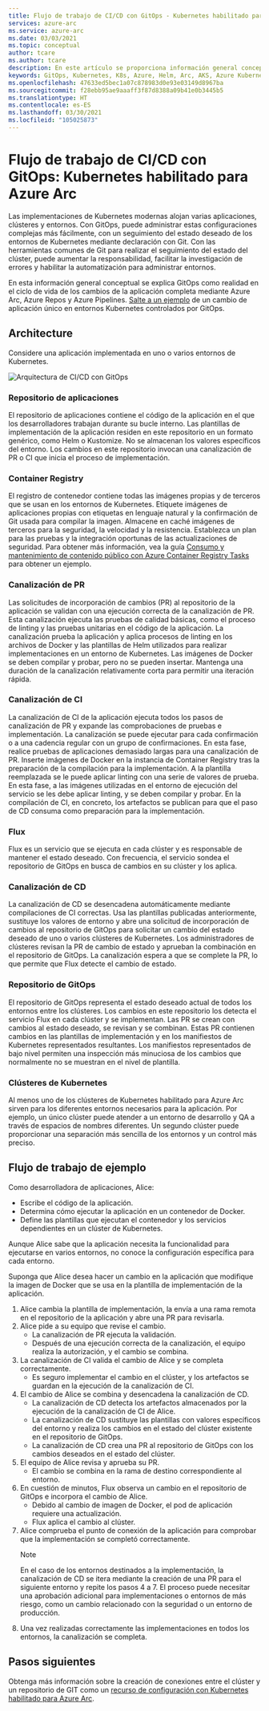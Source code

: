 ```yaml
---
title: Flujo de trabajo de CI/CD con GitOps - Kubernetes habilitado para Azure Arc
services: azure-arc
ms.service: azure-arc
ms.date: 03/03/2021
ms.topic: conceptual
author: tcare
ms.author: tcare
description: En este artículo se proporciona información general conceptual de un flujo de trabajo de CI/CD con GitOps.
keywords: GitOps, Kubernetes, K8s, Azure, Helm, Arc, AKS, Azure Kubernetes Service, contenedores, CI, CD, Azure DevOps
ms.openlocfilehash: 47633ed5bec1a07c878983d0e93e03149d8967ba
ms.sourcegitcommit: f28ebb95ae9aaaff3f87d8388a09b41e0b3445b5
ms.translationtype: HT
ms.contentlocale: es-ES
ms.lasthandoff: 03/30/2021
ms.locfileid: "105025873"
---
```

# <a name="cicd-workflow-using-gitops---azure-arc-enabled-kubernetes"></a>Flujo de trabajo de CI/CD con GitOps: Kubernetes habilitado para Azure Arc

Las implementaciones de Kubernetes modernas alojan varias aplicaciones, clústeres y entornos. Con GitOps, puede administrar estas configuraciones complejas más fácilmente, con un seguimiento del estado deseado de los entornos de Kubernetes mediante declaración con Git. Con las herramientas comunes de Git para realizar el seguimiento del estado del clúster, puede aumentar la responsabilidad, facilitar la investigación de errores y habilitar la automatización para administrar entornos.

En esta información general conceptual se explica GitOps como realidad en el ciclo de vida de los cambios de la aplicación completa mediante Azure Arc, Azure Repos y Azure Pipelines. [Salte a un ejemplo](#example-workflow) de un cambio de aplicación único en entornos Kubernetes controlados por GitOps.

## <a name="architecture"></a>Architecture

Considere una aplicación implementada en uno o varios entornos de Kubernetes.

![Arquitectura de CI/CD con GitOps](./media/gitops-arch.png)

### <a name="application-repo"></a>Repositorio de aplicaciones
El repositorio de aplicaciones contiene el código de la aplicación en el que los desarrolladores trabajan durante su bucle interno. Las plantillas de implementación de la aplicación residen en este repositorio en un formato genérico, como Helm o Kustomize. No se almacenan los valores específicos del entorno. Los cambios en este repositorio invocan una canalización de PR o CI que inicia el proceso de implementación.
### <a name="container-registry"></a>Container Registry
El registro de contenedor contiene todas las imágenes propias y de terceros que se usan en los entornos de Kubernetes. Etiquete imágenes de aplicaciones propias con etiquetas en lenguaje natural y la confirmación de Git usada para compilar la imagen. Almacene en caché imágenes de terceros para la seguridad, la velocidad y la resistencia. Establezca un plan para las pruebas y la integración oportunas de las actualizaciones de seguridad. Para obtener más información, vea la guía [Consumo y mantenimiento de contenido público con Azure Container Registry Tasks](../../container-registry/tasks-consume-public-content.md) para obtener un ejemplo.
### <a name="pr-pipeline"></a>Canalización de PR
Las solicitudes de incorporación de cambios (PR) al repositorio de la aplicación se validan con una ejecución correcta de la canalización de PR. Esta canalización ejecuta las pruebas de calidad básicas, como el proceso de linting y las pruebas unitarias en el código de la aplicación. La canalización prueba la aplicación y aplica procesos de linting en los archivos de Docker y las plantillas de Helm utilizados para realizar implementaciones en un entorno de Kubernetes. Las imágenes de Docker se deben compilar y probar, pero no se pueden insertar. Mantenga una duración de la canalización relativamente corta para permitir una iteración rápida.
### <a name="ci-pipeline"></a>Canalización de CI
La canalización de CI de la aplicación ejecuta todos los pasos de canalización de PR y expande las comprobaciones de pruebas e implementación. La canalización se puede ejecutar para cada confirmación o a una cadencia regular con un grupo de confirmaciones. En esta fase, realice pruebas de aplicaciones demasiado largas para una canalización de PR. Inserte imágenes de Docker en la instancia de Container Registry tras la preparación de la compilación para la implementación. A la plantilla reemplazada se le puede aplicar linting con una serie de valores de prueba. En esta fase, a las imágenes utilizadas en el entorno de ejecución del servicio se les debe aplicar linting, y se deben compilar y probar. En la compilación de CI, en concreto, los artefactos se publican para que el paso de CD consuma como preparación para la implementación.
### <a name="flux"></a>Flux
Flux es un servicio que se ejecuta en cada clúster y es responsable de mantener el estado deseado. Con frecuencia, el servicio sondea el repositorio de GitOps en busca de cambios en su clúster y los aplica.
### <a name="cd-pipeline"></a>Canalización de CD
La canalización de CD se desencadena automáticamente mediante compilaciones de CI correctas. Usa las plantillas publicadas anteriormente, sustituye los valores de entorno y abre una solicitud de incorporación de cambios al repositorio de GitOps para solicitar un cambio del estado deseado de uno o varios clústeres de Kubernetes. Los administradores de clústeres revisan la PR de cambio de estado y aprueban la combinación en el repositorio de GitOps. La canalización espera a que se complete la PR, lo que permite que Flux detecte el cambio de estado.
### <a name="gitops-repo"></a>Repositorio de GitOps
El repositorio de GitOps representa el estado deseado actual de todos los entornos entre los clústeres. Los cambios en este repositorio los detecta el servicio Flux en cada clúster y se implementan. Las PR se crean con cambios al estado deseado, se revisan y se combinan. Estas PR contienen cambios en las plantillas de implementación y en los manifiestos de Kubernetes representados resultantes. Los manifiestos representados de bajo nivel permiten una inspección más minuciosa de los cambios que normalmente no se muestran en el nivel de plantilla.
### <a name="kubernetes-clusters"></a>Clústeres de Kubernetes
Al menos uno de los clústeres de Kubernetes habilitado para Azure Arc sirven para los diferentes entornos necesarios para la aplicación. Por ejemplo, un único clúster puede atender a un entorno de desarrollo y QA a través de espacios de nombres diferentes. Un segundo clúster puede proporcionar una separación más sencilla de los entornos y un control más preciso.
## <a name="example-workflow"></a>Flujo de trabajo de ejemplo
Como desarrolladora de aplicaciones, Alice:
* Escribe el código de la aplicación.
* Determina cómo ejecutar la aplicación en un contenedor de Docker.
* Define las plantillas que ejecutan el contenedor y los servicios dependientes en un clúster de Kubernetes.

Aunque Alice sabe que la aplicación necesita la funcionalidad para ejecutarse en varios entornos, no conoce la configuración específica para cada entorno.

Suponga que Alice desea hacer un cambio en la aplicación que modifique la imagen de Docker que se usa en la plantilla de implementación de la aplicación.

1. Alice cambia la plantilla de implementación, la envía a una rama remota en el repositorio de la aplicación y abre una PR para revisarla.
2. Alice pide a su equipo que revise el cambio.
    * La canalización de PR ejecuta la validación.
    * Después de una ejecución correcta de la canalización, el equipo realiza la autorización, y el cambio se combina.
3. La canalización de CI valida el cambio de Alice y se completa correctamente.
    * Es seguro implementar el cambio en el clúster, y los artefactos se guardan en la ejecución de la canalización de CI.
4. El cambio de Alice se combina y desencadena la canalización de CD.
    * La canalización de CD detecta los artefactos almacenados por la ejecución de la canalización de CI de Alice.
    * La canalización de CD sustituye las plantillas con valores específicos del entorno y realiza los cambios en el estado del clúster existente en el repositorio de GitOps.
    * La canalización de CD crea una PR al repositorio de GitOps con los cambios deseados en el estado del clúster.
5. El equipo de Alice revisa y aprueba su PR.
    * El cambio se combina en la rama de destino correspondiente al entorno.
6. En cuestión de minutos, Flux observa un cambio en el repositorio de GitOps e incorpora el cambio de Alice.
    * Debido al cambio de imagen de Docker, el pod de aplicación requiere una actualización.
    * Flux aplica el cambio al clúster.
7. Alice comprueba el punto de conexión de la aplicación para comprobar que la implementación se completó correctamente.
   > [!NOTE]
   > En el caso de los entornos destinados a la implementación, la canalización de CD se itera mediante la creación de una PR para el siguiente entorno y repite los pasos 4 a 7. El proceso puede necesitar una aprobación adicional para implementaciones o entornos de más riesgo, como un cambio relacionado con la seguridad o un entorno de producción.
8.  Una vez realizadas correctamente las implementaciones en todos los entornos, la canalización se completa.

## <a name="next-steps"></a>Pasos siguientes
Obtenga más información sobre la creación de conexiones entre el clúster y un repositorio de GIT como un [recurso de configuración con Kubernetes habilitado para Azure Arc](./conceptual-configurations.md).